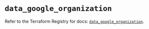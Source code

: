 # `data_google_organization`

Refer to the Terraform Registry for docs: [`data_google_organization`](https://registry.terraform.io/providers/hashicorp/google/5.42.0/docs/data-sources/organization).
